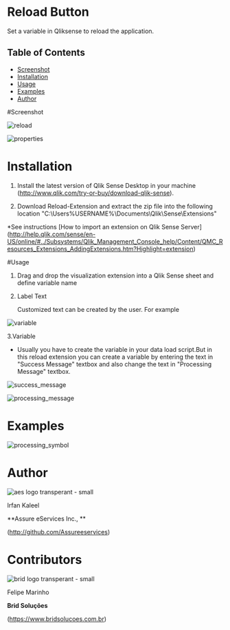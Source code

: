 # Reload Button

Set a variable in Qliksense to reload the application.

## Table of Contents
* [Screenshot](#screenshot)
* [Installation](#installation)
* [Usage](#usage)
* [Examples](#Examples)
* [Author](#author)



#Screenshot

![reload](https://user-images.githubusercontent.com/18327523/40842332-918083ae-657b-11e8-85ae-da6cfc78edd9.png)

![properties](https://user-images.githubusercontent.com/18327523/40842375-b013d6cc-657b-11e8-99b5-e727f66afb64.png)



# Installation

1. Install the latest version of Qlik Sense Desktop in your machine (http://www.qlik.com/try-or-buy/download-qlik-sense).

2. Download Reload-Extension and extract the zip file into the following location "C:\Users\%USERNAME%\Documents\Qlik\Sense\Extensions\"

*See instructions 
[How to import an extension on Qlik Sense Server]
(http://help.qlik.com/sense/en-US/online/#../Subsystems/Qlik_Management_Console_help/Content/QMC_Resources_Extensions_AddingExtensions.htm?Highlight=extension)

#Usage

1. Drag and drop the visualization extension into a Qlik Sense sheet and define variable name

2. Label Text

	Customized text can be created by the user. For example

![variable](https://user-images.githubusercontent.com/18327523/40842473-01978836-657c-11e8-9735-e281cc981db3.png) 

3.Variable

- Usually you have to create the variable in your data load script.But in this reload extension you can create a variable by entering the text in "Success Message" textbox and also change the text in "Processing Message" textbox.  
	
![success_message](https://user-images.githubusercontent.com/18327523/40842879-40240e48-657d-11e8-8ae3-6b471bd4bdb3.png)

	
![processing_message](https://user-images.githubusercontent.com/18327523/40842981-846a4cc0-657d-11e8-8efb-6933ba505e67.png)
 
# Examples
 
![processing_symbol](https://user-images.githubusercontent.com/18327523/40842356-a16911dc-657b-11e8-86c6-2c4096638032.png)
	
# Author

![aes logo transperant - small](https://cloud.githubusercontent.com/assets/18327523/14427159/d6e64e9c-0010-11e6-9532-d4682e9ea0a0.png)

Irfan Kaleel

**Assure eServices Inc., **

(http://github.com/Assureeservices)

# Contributors

![brid logo transperant - small](https://avatars2.githubusercontent.com/u/56698994?s=400&u=04efbd37cdbfcf6bca637968c7950d5f679beba4&v=4)

Felipe Marinho

**Brid Soluções**

(https://www.bridsolucoes.com.br)